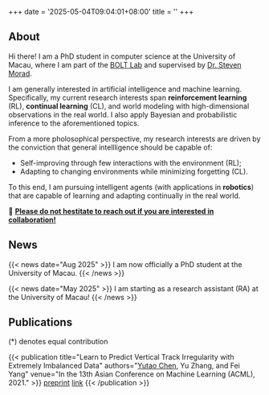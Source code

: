 +++
date = '2025-05-04T09:04:01+08:00'
title = ''
+++

## About

Hi there! I am a PhD student in computer science at the University of Macau, where I am part of the [BOLT Lab](https://www.bolt-lab.org/) and supervised by [Dr. Steven Morad](https://www.dangersteve.com).

I am generally interested in artificial intelligence and machine learning. Specifically, my current research interests span **reinforcement learning** (RL), **continual learning** (CL), and world modeling with high-dimensional observations in the real world. I also apply Bayesian and probabilistic inference to the aforementioned topics.

From a more pholosophical perspective, my research interests are driven by the conviction that general intellligence should be capable of:
- Self-improving through few interactions with the environment (RL);
- Adapting to changing environments while minimizing forgetting (CL).

To this end, I am pursuing intelligent agents (with applications in **robotics**) that are capable of learning and adapting continually in the real world.

🚀 **<u>Please do not hestitate to reach out if you are interested in collaboration!</u>**

## News

{{< news date="Aug 2025" >}}
I am now officially a PhD student at the University of Macau.
{{< /news >}}

{{< news date="May 2025" >}}
I am starting as a research assistant (RA) at the University of Macau!
{{< /news >}}

## Publications

(*) denotes equal contribution


{{< publication
  title="Learn to Predict Vertical Track Irregularity with Extremely Imbalanced Data"
  authors="<u>Yutao Chen</u>, Yu Zhang, and Fei Yang"
  venue="In the 13th Asian Conference on Machine Learning (ACML), 2021." >}}
  [preprint](https://arxiv.org/abs/2012.03062)
  [link](https://proceedings.mlr.press/v157/chen21c.html)
{{< /publication >}}
